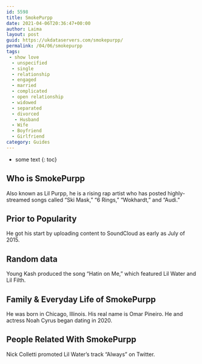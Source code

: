 ```yaml
---
id: 5598
title: SmokePurpp
date: 2021-04-06T20:36:47+00:00
author: Laima
layout: post
guid: https://ukdataservers.com/smokepurpp/
permalink: /04/06/smokepurpp
tags:
 - show love
  - unspecified
  - single
  - relationship
  - engaged
  - married
  - complicated
  - open relationship
  - widowed
  - separated
  - divorced
   - Husband
  - Wife
  - Boyfriend
  - Girlfriend
category: Guides
---
```


* some text
{: toc}


## Who is SmokePurpp
                  
                  
                  
Also known as Lil Purpp, he is a rising rap artist who has posted highly-streamed songs called &#8220;Ski Mask,&#8221; &#8220;6 Rings,&#8221; &#8220;Wokhardt,&#8221; and &#8220;Audi.&#8221;
                  
              
            
              
            
                
                
                
## Prior to Popularity
                  
                  
                  
He got his start by uploading content to SoundCloud as early as July of 2015.
                  
              
            
              
            
                
                
                
## Random data
                  
                  
                  
Young Kash produced the song &#8220;Hatin on Me,&#8221; which featured Lil Water and Lil Filth.
                  
              
            
              
            
                
                
                
## Family & Everyday Life of SmokePurpp
                  
                  
                  
He was born in Chicago, Illinois. His real name is Omar Pineiro. He and actress Noah Cyrus began dating in 2020.
                  
              
            
              
            
                
                
                
## People Related With SmokePurpp
                  
                  
                  
Nick Colletti promoted Lil Water&#8217;s track &#8220;Always&#8221; on Twitter.
                  
              
            
              
            
                
              
            
              
              
            
            
              
            
          
          
          